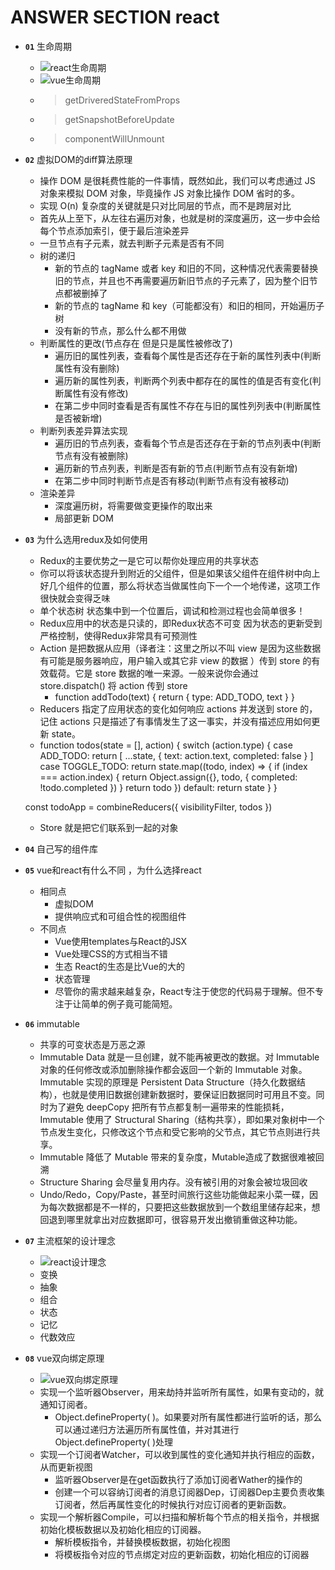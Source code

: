 # ANSWER SECTION react

* __`01`__ 生命周期
  * ![react生命周期](../assets/react_vue/react-life-cycle.jpeg 'react生命周期')
  * ![vue生命周期](../assets/react_vue/vue-life-cycle.png 'vue生命周期')
  * > getDriveredStateFromProps
  * > getSnapshotBeforeUpdate
  * > componentWillUnmount
* __`02`__ 虚拟DOM的diff算法原理
  * 操作 DOM 是很耗费性能的一件事情，既然如此，我们可以考虑通过 JS 对象来模拟 DOM 对象，毕竟操作 JS 对象比操作 DOM 省时的多。
  * 实现 O(n) 复杂度的关键就是只对比同层的节点，而不是跨层对比
  * 首先从上至下，从左往右遍历对象，也就是树的深度遍历，这一步中会给每个节点添加索引，便于最后渲染差异
  * 一旦节点有子元素，就去判断子元素是否有不同
  * 树的递归
    * 新的节点的 tagName 或者 key 和旧的不同，这种情况代表需要替换旧的节点，并且也不再需要遍历新旧节点的子元素了，因为整个旧节点都被删掉了
    * 新的节点的 tagName 和 key（可能都没有）和旧的相同，开始遍历子树
    * 没有新的节点，那么什么都不用做
  * 判断属性的更改(节点存在 但是只是属性被修改了)
    * 遍历旧的属性列表，查看每个属性是否还存在于新的属性列表中(判断属性有没有删除)
    * 遍历新的属性列表，判断两个列表中都存在的属性的值是否有变化(判断属性有没有修改)
    * 在第二步中同时查看是否有属性不存在与旧的属性列列表中(判断属性是否被新增)
  * 判断列表差异算法实现
    * 遍历旧的节点列表，查看每个节点是否还存在于新的节点列表中(判断节点有没有被删除)
    * 遍历新的节点列表，判断是否有新的节点(判断节点有没有新增)
    * 在第二步中同时判断节点是否有移动(判断节点有没有被移动)
  * 渲染差异
    * 深度遍历树，将需要做变更操作的取出来
    * 局部更新 DOM
* __`03`__ 为什么选用redux及如何使用
  <!-- https://www.jianshu.com/p/d6614feef303 -->
  * Redux的主要优势之一是它可以帮你处理应用的共享状态
  * 你可以将该状态提升到附近的父组件，但是如果该父组件在组件树中向上好几个组件的位置，那么将状态当做属性向下一个一个地传递，这项工作很快就会变得乏味
  * 单个状态树 状态集中到一个位置后，调试和检测过程也会简单很多！
  * Redux应用中的状态是只读的，即Redux状态不可变 因为状态的更新受到严格控制，使得Redux非常具有可预测性
  * Action 是把数据从应用（译者注：这里之所以不叫 view 是因为这些数据有可能是服务器响应，用户输入或其它非 view 的数据 ）传到 store 的有效载荷。它是 store 数据的唯一来源。一般来说你会通过 store.dispatch() 将 action 传到 store
    * function addTodo(text) {
        return { type: ADD_TODO, text }
      }
  * Reducers 指定了应用状态的变化如何响应 actions 并发送到 store 的，记住 actions 只是描述了有事情发生了这一事实，并没有描述应用如何更新 state。
  * function todos(state = [], action) {
    switch (action.type) {
      case ADD_TODO:
        return [
          ...state,
          {
            text: action.text,
            completed: false
          }
        ]
      case TOGGLE_TODO:
        return state.map((todo, index) => {
          if (index === action.index) {
            return Object.assign({}, todo, {
              completed: !todo.completed
            })
          }
          return todo
        })
      default:
        return state
    }
  }

  const todoApp = combineReducers({
    visibilityFilter,
    todos
  })
  * Store 就是把它们联系到一起的对象
* __`04`__ 自己写的组件库
* __`05`__ vue和react有什么不同 ，为什么选择react
  <!-- https://zhuanlan.zhihu.com/p/33051365 -->
  <!-- https://cn.vuejs.org/v2/guide/comparison.html -->
  * 相同点
    * 虚拟DOM
    * 提供响应式和可组合性的视图组件
  * 不同点
    * Vue使用templates与React的JSX
    * Vue处理CSS的方式相当不错
    * 生态 React的生态是比Vue的大的
    * 状态管理
    * 尽管你的需求越来越复杂，React专注于使您的代码易于理解。但不专注于让简单的例子竟可能简短。
* __`06`__ immutable
  <!-- https://zhuanlan.zhihu.com/p/20295971 -->
  * 共享的可变状态是万恶之源
  * Immutable Data 就是一旦创建，就不能再被更改的数据。对 Immutable 对象的任何修改或添加删除操作都会返回一个新的 Immutable 对象。Immutable 实现的原理是 Persistent Data Structure（持久化数据结构），也就是使用旧数据创建新数据时，要保证旧数据同时可用且不变。同时为了避免 deepCopy 把所有节点都复制一遍带来的性能损耗，Immutable 使用了 Structural Sharing（结构共享），即如果对象树中一个节点发生变化，只修改这个节点和受它影响的父节点，其它节点则进行共享。
  * Immutable 降低了 Mutable 带来的复杂度，Mutable造成了数据很难被回溯
  * Structure Sharing 会尽量复用内存。没有被引用的对象会被垃圾回收
  * Undo/Redo，Copy/Paste，甚至时间旅行这些功能做起来小菜一碟，因为每次数据都是不一样的，只要把这些数据放到一个数组里储存起来，想回退到哪里就拿出对应数据即可，很容易开发出撤销重做这种功能。
* __`07`__ 主流框架的设计理念
  <!-- ReacBasicTheoreticalConcepts.jpg -->
  * ![react设计理念](../assets/react_vue/ReacBasicTheoreticalConcepts.jpg 'react设计理念')
  * 变换
  * 抽象
  * 组合
  * 状态
  * 记忆
  * 代数效应
* __`08`__ vue双向绑定原理
  <!-- https://www.cnblogs.com/libin-1/p/6893712.html -->
  * ![vue双向绑定原理](../assets/react_vue/vue-bind.png 'vue双向绑定原理')
  * 实现一个监听器Observer，用来劫持并监听所有属性，如果有变动的，就通知订阅者。
    * Object.defineProperty( )。如果要对所有属性都进行监听的话，那么可以通过递归方法遍历所有属性值，并对其进行Object.defineProperty( )处理
  * 实现一个订阅者Watcher，可以收到属性的变化通知并执行相应的函数，从而更新视图
    * 监听器Observer是在get函数执行了添加订阅者Wather的操作的
    * 创建一个可以容纳订阅者的消息订阅器Dep，订阅器Dep主要负责收集订阅者，然后再属性变化的时候执行对应订阅者的更新函数。
  * 实现一个解析器Compile，可以扫描和解析每个节点的相关指令，并根据初始化模板数据以及初始化相应的订阅器。
    * 解析模板指令，并替换模板数据，初始化视图
    * 将模板指令对应的节点绑定对应的更新函数，初始化相应的订阅器